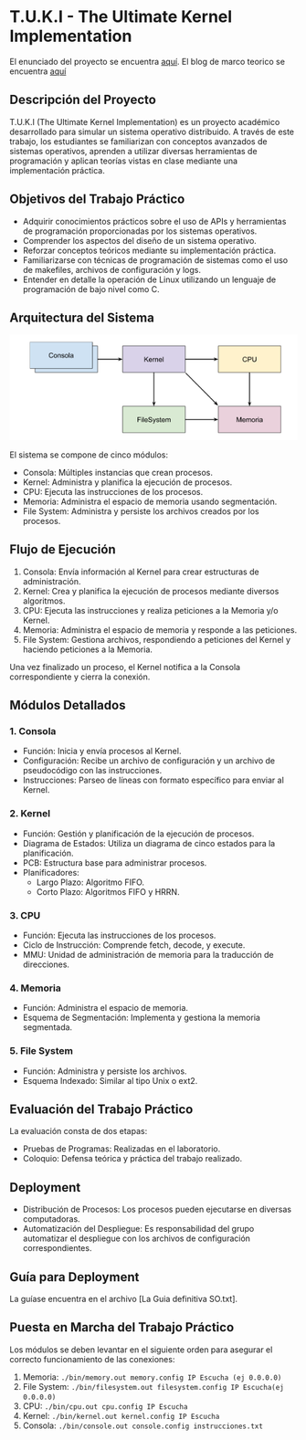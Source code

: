 # T.U.K.I - The Ultimate Kernel Implementation

El enunciado del proyecto se encuentra [aquí](https://docs.google.com/document/d/1orfThJsPmMx5uPzbY3wClGhqX8jASMOCUMlWnYAr7cA/edit).
El blog de marco teorico se encuentra [aquí](https://docs.utnso.com.ar/)

## Descripción del Proyecto

T.U.K.I (The Ultimate Kernel Implementation) es un proyecto académico desarrollado para simular un sistema operativo distribuido. A través de este trabajo, los estudiantes se familiarizan con conceptos avanzados de sistemas operativos, aprenden a utilizar diversas herramientas de programación y aplican teorías vistas en clase mediante una implementación práctica.

## Objetivos del Trabajo Práctico

- Adquirir conocimientos prácticos sobre el uso de APIs y herramientas de programación proporcionadas por los sistemas operativos.
- Comprender los aspectos del diseño de un sistema operativo.
- Reforzar conceptos teóricos mediante su implementación práctica.
- Familiarizarse con técnicas de programación de sistemas como el uso de makefiles, archivos de configuración y logs.
- Entender en detalle la operación de Linux utilizando un lenguaje de programación de bajo nivel como C.

## Arquitectura del Sistema

![Arquitectura del Sistema](arquitecturaSO.png)

El sistema se compone de cinco módulos:

- Consola: Múltiples instancias que crean procesos.
- Kernel: Administra y planifica la ejecución de procesos.
- CPU: Ejecuta las instrucciones de los procesos.
- Memoria: Administra el espacio de memoria usando segmentación.
- File System: Administra y persiste los archivos creados por los procesos.

## Flujo de Ejecución

1. Consola: Envía información al Kernel para crear estructuras de administración.
2. Kernel: Crea y planifica la ejecución de procesos mediante diversos algoritmos.
3. CPU: Ejecuta las instrucciones y realiza peticiones a la Memoria y/o Kernel.
4. Memoria: Administra el espacio de memoria y responde a las peticiones.
5. File System: Gestiona archivos, respondiendo a peticiones del Kernel y haciendo peticiones a la Memoria.

Una vez finalizado un proceso, el Kernel notifica a la Consola correspondiente y cierra la conexión.

## Módulos Detallados

### 1. Consola

- Función: Inicia y envía procesos al Kernel.
- Configuración: Recibe un archivo de configuración y un archivo de pseudocódigo con las instrucciones.
- Instrucciones: Parseo de líneas con formato específico para enviar al Kernel.

### 2. Kernel

- Función: Gestión y planificación de la ejecución de procesos.
- Diagrama de Estados: Utiliza un diagrama de cinco estados para la planificación.
- PCB: Estructura base para administrar procesos.
- Planificadores:
  - Largo Plazo: Algoritmo FIFO.
  - Corto Plazo: Algoritmos FIFO y HRRN.

### 3. CPU

- Función: Ejecuta las instrucciones de los procesos.
- Ciclo de Instrucción: Comprende fetch, decode, y execute.
- MMU: Unidad de administración de memoria para la traducción de direcciones.

### 4. Memoria

- Función: Administra el espacio de memoria.
- Esquema de Segmentación: Implementa y gestiona la memoria segmentada.

### 5. File System

- Función: Administra y persiste los archivos.
- Esquema Indexado: Similar al tipo Unix o ext2.

## Evaluación del Trabajo Práctico

La evaluación consta de dos etapas:

- Pruebas de Programas: Realizadas en el laboratorio.
- Coloquio: Defensa teórica y práctica del trabajo realizado.

## Deployment

- Distribución de Procesos: Los procesos pueden ejecutarse en diversas computadoras.
- Automatización del Despliegue: Es responsabilidad del grupo automatizar el despliegue con los archivos de configuración correspondientes.

## Guía para Deployment

La guíase encuentra en el archivo [La Guia definitiva SO.txt].

## Puesta en Marcha del Trabajo Práctico

Los módulos se deben levantar en el siguiente orden para asegurar el correcto funcionamiento de las conexiones:

1. Memoria: `./bin/memory.out memory.config IP Escucha (ej 0.0.0.0)`
2. File System: `./bin/filesystem.out filesystem.config IP Escucha(ej 0.0.0.0)`
3. CPU: `./bin/cpu.out cpu.config IP Escucha`
4. Kernel: `./bin/kernel.out kernel.config IP Escucha`
5. Consola: `./bin/console.out console.config instrucciones.txt`

